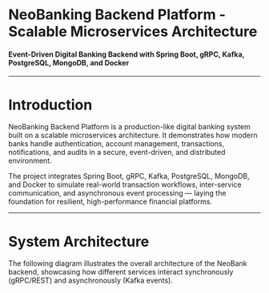 # NeoBanking Backend Platform - Scalable Microservices Architecture
#### Event-Driven Digital Banking Backend with Spring Boot, gRPC, Kafka, PostgreSQL, MongoDB, and Docker

---

# Introduction

NeoBanking Backend Platform is a production-like digital banking system built on a scalable microservices architecture. It demonstrates how modern banks handle authentication, account management, transactions, notifications, and audits in a secure, event-driven, and distributed environment.

The project integrates Spring Boot, gRPC, Kafka, PostgreSQL, MongoDB, and Docker to simulate real-world transaction workflows, inter-service communication, and asynchronous event processing — laying the foundation for resilient, high-performance financial platforms.

---

# System Architecture

The following diagram illustrates the overall architecture of the NeoBank backend, showcasing how different services interact synchronously (gRPC/REST) and asynchronously (Kafka events).


